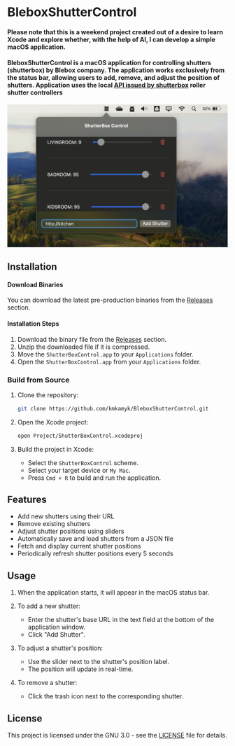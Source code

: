 # BleboxShutterControl
#### Please note that this is a weekend project created out of a desire to learn Xcode and explore whether, with the help of AI, I can develop a simple macOS application.
#### BleboxShutterControl is a macOS application for controlling shutters (shutterbox) by Blebox company. The application works exclusively from the status bar, allowing users to add, remove, and adjust the position of shutters. Application uses the local [API issued by shutterbox](https://technical.blebox.eu/openapi_shutterbox/openAPI_shutterBox_20190911.html) roller shutter controllers 

![Screenshot of BleboxShutterControl](screenshot.png)

## Installation

#### Download Binaries

You can download the latest pre-production binaries from the [Releases](https://github.com/kmkamyk/BleboxShutterControl/releases) section.

#### Installation Steps

1. Download the binary file from the [Releases](https://github.com/kmkamyk/BleboxShutterControl/releases) section.
2. Unzip the downloaded file if it is compressed.
3. Move the `ShutterBoxControl.app` to your `Applications` folder.
4. Open the `ShutterBoxControl.app` from your `Applications` folder.

### Build from Source

1. Clone the repository:
    ```bash
    git clone https://github.com/kmkamyk/BleboxShutterControl.git
    ```

2. Open the Xcode project:
    ```bash
    open Project/ShutterBoxControl.xcodeproj
    ```

3. Build the project in Xcode:
    - Select the `ShutterBoxControl` scheme.
    - Select your target device or `My Mac`.
    - Press `Cmd + R` to build and run the application.

## Features

- Add new shutters using their URL
- Remove existing shutters
- Adjust shutter positions using sliders
- Automatically save and load shutters from a JSON file
- Fetch and display current shutter positions
- Periodically refresh shutter positions every 5 seconds

## Usage

1. When the application starts, it will appear in the macOS status bar.

2. To add a new shutter:
    - Enter the shutter's base URL in the text field at the bottom of the application window.
    - Click "Add Shutter".

3. To adjust a shutter's position:
    - Use the slider next to the shutter's position label.
    - The position will update in real-time.

4. To remove a shutter:
    - Click the trash icon next to the corresponding shutter.

## License

This project is licensed under the GNU 3.0 - see the [LICENSE](LICENSE) file for details.
